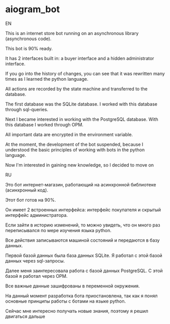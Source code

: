 # aiogram_bot

EN

This is an internet store bot running on an asynchronous library (asynchronous code).

This bot is 90% ready.

It has 2 interfaces built in: a buyer interface and a hidden administrator interface.

If you go into the history of changes, you can see that it was rewritten many times as I learned the python language. 

All actions are recorded by the state machine and transferred to the database. 

The first database was the SQLite database. 
I worked with this database through sql-queries.

Next I became interested in working with the PostgreSQL database. 
With this database I worked through OPM.

All important data are encrypted in the environment variable.

At the moment, the development of the bot suspended, because I understood the basic principles of working with bots in the python language. 

Now I'm interested in gaining new knowledge, so I decided to move on


RU

Это бот интернет-магазин, работающий на асинхронной библиотеке (асинхронный код).

Этот бот готов на 90%.

Он имеет 2 встроенных интерфейса: интерфейс покупателя и скрытый интерфейс администратора.

Если зайти в историю изменений, то можно увидеть, что он много раз переписывался по мере изучения языка python.

Все действия записываются машиной состояний и передаются в базу данных.

Первой базой данных была база данных SQLite.
Я работал с этой базой данных через sql-запросы.

Далее меня заинтересовала работа с базой данных PostgreSQL.
С этой базой я работал через OPM.

Все важные данные зашифрованы в переменной окружения.

На данный момент разработка бота приостановлена, так как я понял основные принципы работы с ботами на языке python.

Сейчас мне интересно получать новые знания, поэтому я решил двигаться дальше
